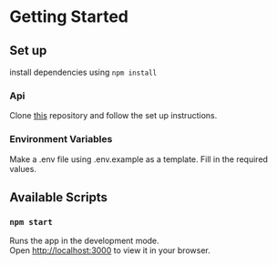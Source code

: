 # Getting Started

## Set up

install dependencies using `npm install`

### Api

Clone [this](https://github.com/edlynshih/pawsome_pals_api) repository and follow the set up instructions.

### Environment Variables

Make a .env file using .env.example as a template. Fill in the required values.

## Available Scripts

### `npm start`

Runs the app in the development mode. \
Open [http://localhost:3000](http://localhost:3000) to view it in your browser.
